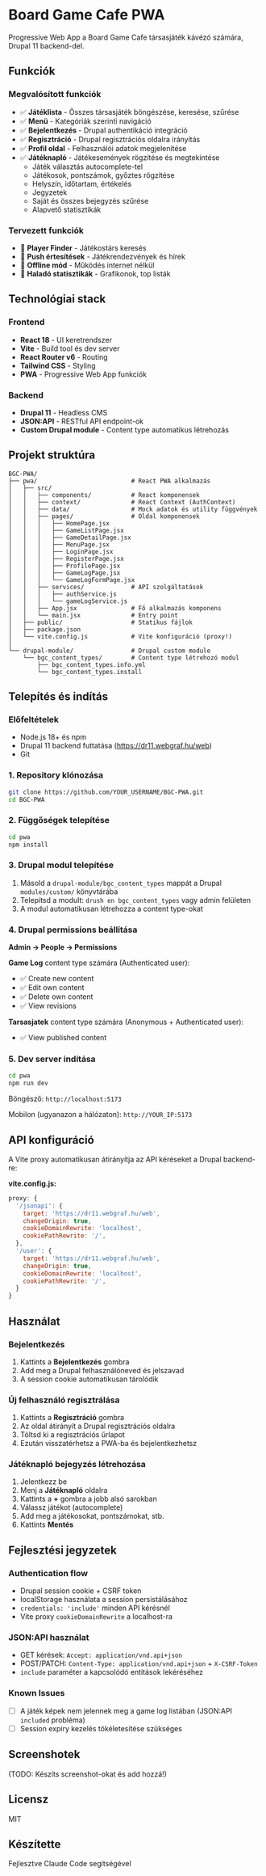 # Board Game Cafe PWA

Progressive Web App a Board Game Cafe társasjáték kávézó számára, Drupal 11 backend-del.

## Funkciók

### Megvalósított funkciók
- ✅ **Játéklista** - Összes társasjáték böngészése, keresése, szűrése
- ✅ **Menü** - Kategóriák szerinti navigáció
- ✅ **Bejelentkezés** - Drupal authentikáció integráció
- ✅ **Regisztráció** - Drupal regisztrációs oldalra irányítás
- ✅ **Profil oldal** - Felhasználói adatok megjelenítése
- ✅ **Játéknapló** - Játékesemények rögzítése és megtekintése
  - Játék választás autocomplete-tel
  - Játékosok, pontszámok, győztes rögzítése
  - Helyszín, időtartam, értékelés
  - Jegyzetek
  - Saját és összes bejegyzés szűrése
  - Alapvető statisztikák

### Tervezett funkciók
- 🔲 **Player Finder** - Játékostárs keresés
- 🔲 **Push értesítések** - Játékrendezvények és hírek
- 🔲 **Offline mód** - Működés internet nélkül
- 🔲 **Haladó statisztikák** - Grafikonok, top listák

## Technológiai stack

### Frontend
- **React 18** - UI keretrendszer
- **Vite** - Build tool és dev server
- **React Router v6** - Routing
- **Tailwind CSS** - Styling
- **PWA** - Progressive Web App funkciók

### Backend
- **Drupal 11** - Headless CMS
- **JSON:API** - RESTful API endpoint-ok
- **Custom Drupal module** - Content type automatikus létrehozás

## Projekt struktúra

```
BGC-PWA/
├── pwa/                          # React PWA alkalmazás
│   ├── src/
│   │   ├── components/           # React komponensek
│   │   ├── context/              # React Context (AuthContext)
│   │   ├── data/                 # Mock adatok és utility függvények
│   │   ├── pages/                # Oldal komponensek
│   │   │   ├── HomePage.jsx
│   │   │   ├── GameListPage.jsx
│   │   │   ├── GameDetailPage.jsx
│   │   │   ├── MenuPage.jsx
│   │   │   ├── LoginPage.jsx
│   │   │   ├── RegisterPage.jsx
│   │   │   ├── ProfilePage.jsx
│   │   │   ├── GameLogPage.jsx
│   │   │   └── GameLogFormPage.jsx
│   │   ├── services/             # API szolgáltatások
│   │   │   ├── authService.js
│   │   │   └── gameLogService.js
│   │   ├── App.jsx               # Fő alkalmazás komponens
│   │   └── main.jsx              # Entry point
│   ├── public/                   # Statikus fájlok
│   ├── package.json
│   └── vite.config.js            # Vite konfiguráció (proxy!)
│
└── drupal-module/                # Drupal custom module
    └── bgc_content_types/        # Content type létrehozó modul
        ├── bgc_content_types.info.yml
        └── bgc_content_types.install
```

## Telepítés és indítás

### Előfeltételek
- Node.js 18+ és npm
- Drupal 11 backend futtatása (https://dr11.webgraf.hu/web)
- Git

### 1. Repository klónozása

```bash
git clone https://github.com/YOUR_USERNAME/BGC-PWA.git
cd BGC-PWA
```

### 2. Függőségek telepítése

```bash
cd pwa
npm install
```

### 3. Drupal modul telepítése

1. Másold a `drupal-module/bgc_content_types` mappát a Drupal `modules/custom/` könyvtárába
2. Telepítsd a modult: `drush en bgc_content_types` vagy admin felületen
3. A modul automatikusan létrehozza a content type-okat

### 4. Drupal permissions beállítása

**Admin → People → Permissions**

**Game Log** content type számára (Authenticated user):
- ✅ Create new content
- ✅ Edit own content
- ✅ Delete own content
- ✅ View revisions

**Tarsasjatek** content type számára (Anonymous + Authenticated user):
- ✅ View published content

### 5. Dev server indítása

```bash
cd pwa
npm run dev
```

Böngésző: `http://localhost:5173`

Mobilon (ugyanazon a hálózaton): `http://YOUR_IP:5173`

## API konfiguráció

A Vite proxy automatikusan átirányítja az API kéréseket a Drupal backend-re:

**vite.config.js:**
```javascript
proxy: {
  '/jsonapi': {
    target: 'https://dr11.webgraf.hu/web',
    changeOrigin: true,
    cookieDomainRewrite: 'localhost',
    cookiePathRewrite: '/',
  },
  '/user': {
    target: 'https://dr11.webgraf.hu/web',
    changeOrigin: true,
    cookieDomainRewrite: 'localhost',
    cookiePathRewrite: '/',
  }
}
```

## Használat

### Bejelentkezés
1. Kattints a **Bejelentkezés** gombra
2. Add meg a Drupal felhasználóneved és jelszavad
3. A session cookie automatikusan tárolódik

### Új felhasználó regisztrálása
1. Kattints a **Regisztráció** gombra
2. Az oldal átirányít a Drupal regisztrációs oldalra
3. Töltsd ki a regisztrációs űrlapot
4. Ezután visszatérhetsz a PWA-ba és bejelentkezhetsz

### Játéknapló bejegyzés létrehozása
1. Jelentkezz be
2. Menj a **Játéknapló** oldalra
3. Kattints a **+** gombra a jobb alsó sarokban
4. Válassz játékot (autocomplete)
5. Add meg a játékosokat, pontszámokat, stb.
6. Kattints **Mentés**

## Fejlesztési jegyzetek

### Authentication flow
- Drupal session cookie + CSRF token
- localStorage használata a session persistálásához
- `credentials: 'include'` minden API kérésnél
- Vite proxy `cookieDomainRewrite` a localhost-ra

### JSON:API használat
- GET kérések: `Accept: application/vnd.api+json`
- POST/PATCH: `Content-Type: application/vnd.api+json` + `X-CSRF-Token`
- `include` paraméter a kapcsolódó entitások lekéréséhez

### Known Issues
- [ ] A játék képek nem jelennek meg a game log listában (JSON:API `included` probléma)
- [ ] Session expiry kezelés tökéletesítése szükséges

## Screenshotek

(TODO: Készíts screenshot-okat és add hozzá!)

## Licensz

MIT

## Készítette

Fejlesztve Claude Code segítségével

